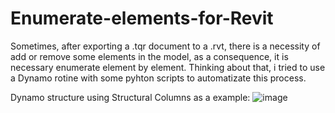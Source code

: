 # Enumerate-elements-for-Revit
Sometimes, after exporting a .tqr document to a .rvt, there is a necessity of add or remove some elements in the model, as a consequence, it is necessary enumerate element by element. Thinking about that, i tried to use a Dynamo rotine with some pyhton scripts to automatizate this process.

Dynamo structure using Structural Columns as a example:
![image](https://user-images.githubusercontent.com/84761433/126251613-a079b73c-7653-46f1-8d4a-2b46c75e9670.png)
